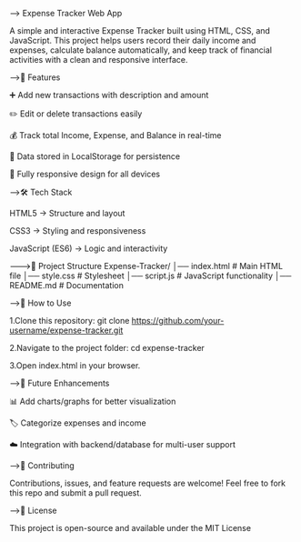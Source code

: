 --> Expense Tracker Web App

A simple and interactive Expense Tracker built using HTML, CSS, and JavaScript. This project helps users record their daily income and expenses, calculate balance automatically, and keep track of financial activities with a clean and responsive interface.

-->🚀 Features

➕ Add new transactions with description and amount

✏️ Edit or delete transactions easily

💰 Track total Income, Expense, and Balance in real-time

💾 Data stored in LocalStorage for persistence

📱 Fully responsive design for all devices

-->🛠️ Tech Stack

HTML5 → Structure and layout

CSS3 → Styling and responsiveness

JavaScript (ES6) → Logic and interactivity

--->📂 Project Structure
Expense-Tracker/
│── index.html      # Main HTML file
│── style.css       # Stylesheet
│── script.js       # JavaScript functionality
│── README.md       # Documentation

-->🎯 How to Use

1.Clone this repository:
git clone https://github.com/your-username/expense-tracker.git

2.Navigate to the project folder:
cd expense-tracker

3.Open index.html in your browser.

-->🌟 Future Enhancements

📊 Add charts/graphs for better visualization

🏷️ Categorize expenses and income

☁️ Integration with backend/database for multi-user support

-->🤝 Contributing

Contributions, issues, and feature requests are welcome! Feel free to fork this repo and submit a pull request.

-->📜 License

This project is open-source and available under the MIT License

